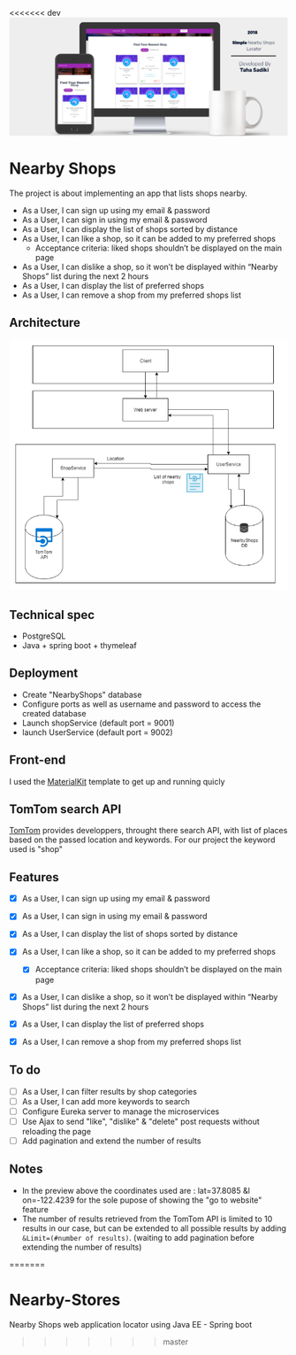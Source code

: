 <<<<<<< dev
![alt text](https://raw.githubusercontent.com/Tahasadiki/Nearby-Stores/dev/NearbyShopsAppPreview.png)
# Nearby Shops

The project is about implementing an app that lists shops nearby. 

- As a User, I can sign up using my email & password
- As a User, I can sign in using my email & password
- As a User, I can display the list of shops sorted by distance
- As a User, I can like a shop, so it can be added to my preferred shops
  - Acceptance criteria: liked shops shouldn’t be displayed on the main page
- As a User, I can dislike a shop, so it won’t be displayed within “Nearby Shops” list during the next 2 hours
- As a User, I can display the list of preferred shops
- As a User, I can remove a shop from my preferred shops list

## Architecture

![alt text](https://raw.githubusercontent.com/TahaSadiki/Nearby-Stores/master/Architecture.PNG)

## Technical spec

* PostgreSQL
* Java + spring boot + thymeleaf  

## Deployment

* Create "NearbyShops" database 
* Configure ports as well as username and password to access the created database
* Launch shopService (default port = 9001)
* launch UserService (default port = 9002)

## Front-end

I used the [MaterialKit](https://www.creative-tim.com/product/material-kit) template to get up and running quicly

## TomTom search API

[TomTom](https://developer.tomtom.com/) provides developpers, throught there search API, with list of places based on the passed location and keywords.
For our project the keyword used is "shop"


## Features

- [x] As a User, I can sign up using my email & password
- [x] As a User, I can sign in using my email & password
- [x] As a User, I can display the list of shops sorted by distance
- [x] As a User, I can like a shop, so it can be added to my preferred shops
  - [x] Acceptance criteria: liked shops shouldn’t be displayed on the main page
- [x] As a User, I can dislike a shop, so it won’t be displayed within “Nearby Shops” list during the next 2 hours
- [x] As a User, I can display the list of preferred shops
- [x] As a User, I can remove a shop from my preferred shops list


## To do

- [ ] As a User, I can filter results by shop categories
- [ ] As a User, I can add more keywords to search
- [ ] Configure Eureka server to manage the microservices
- [ ] Use Ajax to send "like", "dislike" & "delete" post requests without reloading the page
- [ ] Add pagination and extend the number of results

## Notes
* In the preview above the coordinates used are : lat=37.8085  &l  on=-122.4239 for the sole pupose of showing the "go to website" feature 
* The number of results retrieved from the TomTom API is limited to 10 results in our case, but can be extended to all possible results by adding ```&Limit=(#number of results)```. (waiting to add pagination before extending the number of results)

=======
# Nearby-Stores
Nearby Shops web application locator using Java EE - Spring boot
>>>>>>> master
